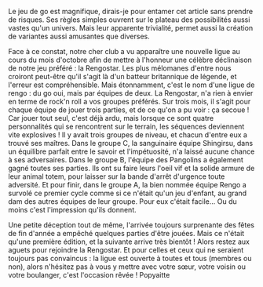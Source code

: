 Le jeu de go est magnifique, dirais-je pour entamer cet article sans prendre de risques. Ses règles simples ouvrent sur le plateau des possibilités aussi vastes qu'un univers. Mais leur apparente trivialité, permet aussi la création de variantes aussi amusantes que diverses.

Face à ce constat, notre cher club a vu apparaître une nouvelle ligue au cours du mois d'octobre afin de mettre à l'honneur une célèbre déclinaison de notre jeu préféré : la Rengostar. Les plus mélomanes d'entre nous croiront peut-être qu'il s'agit là d'un batteur britannique de légende, et l'erreur est compréhensible. Mais étonnamment, c'est le nom d'une ligue de rengo : du go oui, mais par équipes de deux. 
La Rengostar, n'a rien à envier en terme de rock'n roll a vos groupes préférés. Sur trois mois, il s'agit pour chaque équipe de jouer trois parties, et de ce qu'on a pu voir : ça secoue ! Car jouer tout seul, c'est déjà ardu, mais lorsque ce sont quatre personnalités qui se rencontrent sur le terrain, les séquences deviennent vite explosives !
Il y avait trois groupes de niveau, et chacun d'entre eux a trouvé ses maîtres. Dans le groupe C, la sanguinaire équipe Shingirsu, dans un équilibre parfait entre le savoir et l'impétuosité, n'a laissé aucune chance à ses adversaires. 
Dans le groupe B, l'équipe des Pangolins a également gagné toutes ses parties. Ils ont su faire leurs l'oeil vif et la solide armure de leur animal totem, pour laisser sur la bande d'arrêt d'urgence toute adversité. 
Et pour finir, dans le groupe A, la bien nommée équipe Rengo a survolé ce premier cycle comme si ce n'était qu'un jeu d'enfant, au grand dam des autres équipes de leur groupe. Pour eux c'était facile... Ou du moins c'est l'impression qu'ils donnent.

Une petite déception tout de même, l'arrivée toujours surprenante des fêtes de fin d'année a empêché quelques parties d'être jouées. Mais ce n'était qu'une première édition, et la suivante arrive très bientôt ! Alors restez aux aguets pour rejoindre la Rengostar. Et pour celles et ceux qui ne seraient toujours pas convaincus : la ligue est ouverte à toutes et tous (membres ou non), alors n'hésitez pas à vous y mettre avec votre sœur, votre voisin ou votre boulanger, c'est l'occasion rêvée !
Popyaitte
